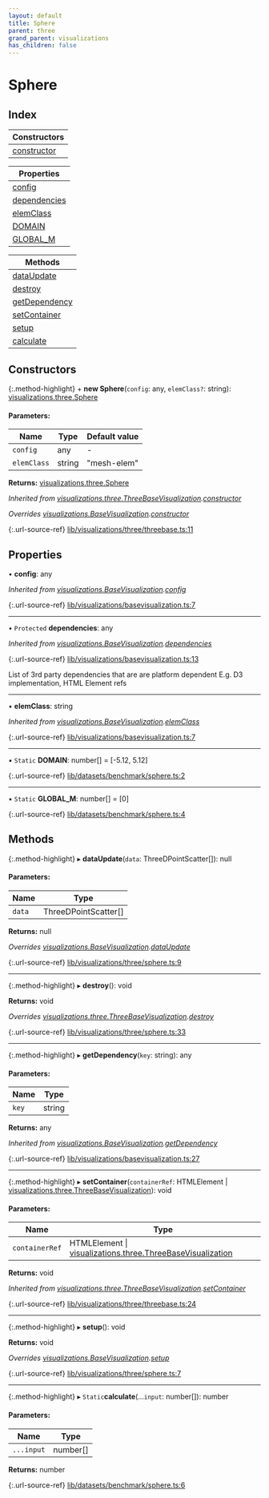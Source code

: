 ```yaml
---
layout: default
title: Sphere
parent: three
grand_parent: visualizations
has_children: false
---
```


# Sphere

## Index

| Constructors |
|-----------|
| [constructor](#constructor) |

| Properties |
|-----------|
| [config](#config) |
| [dependencies](#dependencies) |
| [elemClass](#elemclass) |
| [DOMAIN](#domain) |
| [GLOBAL\_M](#global_m) |

| Methods |
|-----------|
| [dataUpdate](#dataupdate) |
| [destroy](#destroy) |
| [getDependency](#getdependency) |
| [setContainer](#setcontainer) |
| [setup](#setup) |
| [calculate](#calculate) |

## Constructors

{:.method-highlight}
\+ **new Sphere**(`config`: any, `elemClass?`: string): [visualizations.three.Sphere](../visualizations_three_sphere)

#### Parameters:

Name | Type | Default value |
------ | ------ | ------ |
`config` | any | - |
`elemClass` | string | "mesh-elem" |

**Returns:** [visualizations.three.Sphere](../visualizations_three_sphere)

*Inherited from [visualizations.three.ThreeBaseVisualization](../visualizations_three_threebasevisualization).[constructor](../visualizations_three_threebasevisualization#constructor)*

*Overrides [visualizations.BaseVisualization](../visualizations_basevisualization).[constructor](../visualizations_basevisualization#constructor)*

{:.url-source-ref}
[lib/visualizations/three/threebase.ts:11](https://github.com/ascentcore/dataspot/blob/3098228/lib/visualizations/three/threebase.ts#L11)

## Properties

•  **config**: any

*Inherited from [visualizations.BaseVisualization](../visualizations_basevisualization).[config](../visualizations_basevisualization#config)*

{:.url-source-ref}
[lib/visualizations/basevisualization.ts:7](https://github.com/ascentcore/dataspot/blob/3098228/lib/visualizations/basevisualization.ts#L7)

___

• `Protected` **dependencies**: any

*Inherited from [visualizations.BaseVisualization](../visualizations_basevisualization).[dependencies](../visualizations_basevisualization#dependencies)*

{:.url-source-ref}
[lib/visualizations/basevisualization.ts:13](https://github.com/ascentcore/dataspot/blob/3098228/lib/visualizations/basevisualization.ts#L13)

List of 3rd party dependencies that are are platform dependent
E.g. D3 implementation, HTML Element refs

___

•  **elemClass**: string

*Inherited from [visualizations.BaseVisualization](../visualizations_basevisualization).[elemClass](../visualizations_basevisualization#elemclass)*

{:.url-source-ref}
[lib/visualizations/basevisualization.ts:7](https://github.com/ascentcore/dataspot/blob/3098228/lib/visualizations/basevisualization.ts#L7)

___

▪ `Static` **DOMAIN**: number[] = [-5.12, 5.12]

{:.url-source-ref}
[lib/datasets/benchmark/sphere.ts:2](https://github.com/ascentcore/dataspot/blob/3098228/lib/datasets/benchmark/sphere.ts#L2)

___

▪ `Static` **GLOBAL\_M**: number[] = [0]

{:.url-source-ref}
[lib/datasets/benchmark/sphere.ts:4](https://github.com/ascentcore/dataspot/blob/3098228/lib/datasets/benchmark/sphere.ts#L4)

## Methods

{:.method-highlight}
▸ **dataUpdate**(`data`: ThreeDPointScatter[]): null

#### Parameters:

Name | Type |
------ | ------ |
`data` | ThreeDPointScatter[] |

**Returns:** null

*Overrides [visualizations.BaseVisualization](../visualizations_basevisualization).[dataUpdate](../visualizations_basevisualization#dataupdate)*

{:.url-source-ref}
[lib/visualizations/three/sphere.ts:9](https://github.com/ascentcore/dataspot/blob/3098228/lib/visualizations/three/sphere.ts#L9)

___

{:.method-highlight}
▸ **destroy**(): void

**Returns:** void

*Overrides [visualizations.three.ThreeBaseVisualization](../visualizations_three_threebasevisualization).[destroy](../visualizations_three_threebasevisualization#destroy)*

{:.url-source-ref}
[lib/visualizations/three/sphere.ts:33](https://github.com/ascentcore/dataspot/blob/3098228/lib/visualizations/three/sphere.ts#L33)

___

{:.method-highlight}
▸ **getDependency**(`key`: string): any

#### Parameters:

Name | Type |
------ | ------ |
`key` | string |

**Returns:** any

*Inherited from [visualizations.BaseVisualization](../visualizations_basevisualization).[getDependency](../visualizations_basevisualization#getdependency)*

{:.url-source-ref}
[lib/visualizations/basevisualization.ts:27](https://github.com/ascentcore/dataspot/blob/3098228/lib/visualizations/basevisualization.ts#L27)

___

{:.method-highlight}
▸ **setContainer**(`containerRef`: HTMLElement \| [visualizations.three.ThreeBaseVisualization](../visualizations_three_threebasevisualization)): void

#### Parameters:

Name | Type |
------ | ------ |
`containerRef` | HTMLElement \| [visualizations.three.ThreeBaseVisualization](../visualizations_three_threebasevisualization) |

**Returns:** void

*Inherited from [visualizations.three.ThreeBaseVisualization](../visualizations_three_threebasevisualization).[setContainer](../visualizations_three_threebasevisualization#setcontainer)*

{:.url-source-ref}
[lib/visualizations/three/threebase.ts:24](https://github.com/ascentcore/dataspot/blob/3098228/lib/visualizations/three/threebase.ts#L24)

___

{:.method-highlight}
▸ **setup**(): void

**Returns:** void

*Overrides [visualizations.BaseVisualization](../visualizations_basevisualization).[setup](../visualizations_basevisualization#setup)*

{:.url-source-ref}
[lib/visualizations/three/sphere.ts:7](https://github.com/ascentcore/dataspot/blob/3098228/lib/visualizations/three/sphere.ts#L7)

___

{:.method-highlight}
▸ `Static`**calculate**(...`input`: number[]): number

#### Parameters:

Name | Type |
------ | ------ |
`...input` | number[] |

**Returns:** number

{:.url-source-ref}
[lib/datasets/benchmark/sphere.ts:6](https://github.com/ascentcore/dataspot/blob/3098228/lib/datasets/benchmark/sphere.ts#L6)
